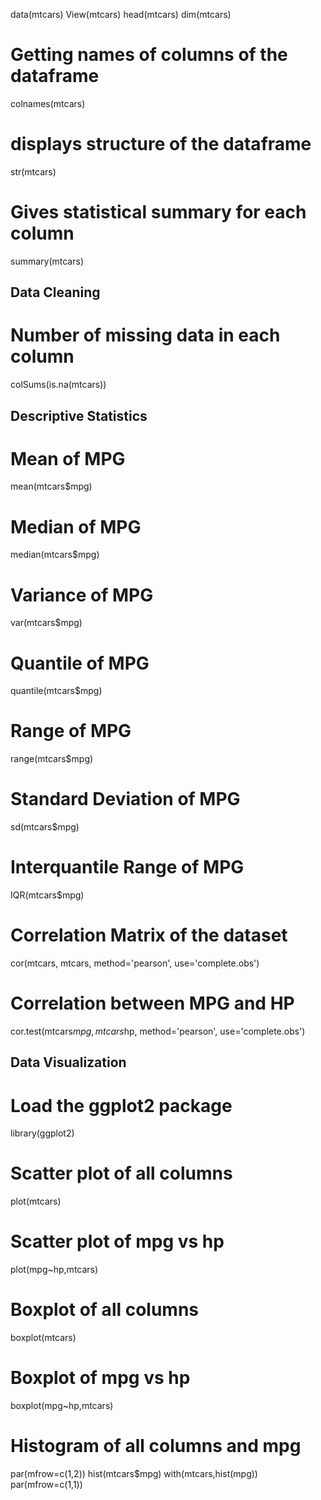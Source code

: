 data(mtcars)
View(mtcars)
head(mtcars)
dim(mtcars)
# Getting names of columns of the dataframe
colnames(mtcars)
# displays structure of the dataframe
str(mtcars)
# Gives statistical summary for each column
summary(mtcars)

## Data Cleaning

# Number of missing data in each column
colSums(is.na(mtcars))

## Descriptive Statistics

# Mean of MPG
mean(mtcars$mpg)
# Median of MPG
median(mtcars$mpg)
# Variance of MPG
var(mtcars$mpg)
# Quantile of MPG
quantile(mtcars$mpg)
# Range of MPG
range(mtcars$mpg)
# Standard Deviation of MPG
sd(mtcars$mpg)
# Interquantile Range of MPG
IQR(mtcars$mpg) 
# Correlation Matrix of the dataset
cor(mtcars, mtcars, method='pearson', use='complete.obs')

# Correlation between MPG and HP
cor.test(mtcars$mpg, mtcars$hp, method='pearson', use='complete.obs')

## Data Visualization

# Load the ggplot2 package
library(ggplot2)

# Scatter plot of all columns
plot(mtcars)
# Scatter plot of mpg vs hp
plot(mpg~hp,mtcars)

# Boxplot of all columns
boxplot(mtcars)
# Boxplot of mpg vs hp
boxplot(mpg~hp,mtcars)

# Histogram of all columns and mpg
par(mfrow=c(1,2))
hist(mtcars$mpg)
with(mtcars,hist(mpg))
par(mfrow=c(1,1))
